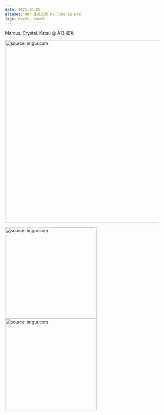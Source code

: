 ```yaml
---
date: 2021-10-25
aliases: 007 生死交戰 No Time to Die
tags: event, saved
---
```


Marcus, Crystal, Katsu @ A13 威秀

<a href="https://imgur.com/a25PqjM"><img src="https://i.imgur.com/a25PqjM.jpg" title="source: imgur.com" width="600px"/></a>

<a href="https://imgur.com/gVJzc6p"><img src="https://i.imgur.com/gVJzc6p.jpg" title="source: imgur.com" width="300px"/></a>
<a href="https://imgur.com/3xJzWST"><img src="https://i.imgur.com/3xJzWST.jpg" title="source: imgur.com" width="300px"/></a>